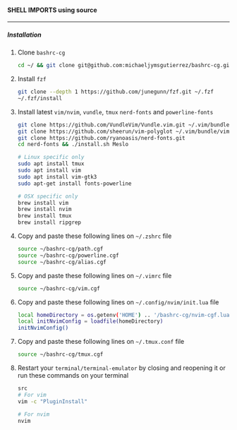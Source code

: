 #### SHELL IMPORTS using source
---

##### Installation
1. Clone `bashrc-cg`

    ```bash
    cd ~/ && git clone git@github.com:michaeljymsgutierrez/bashrc-cg.git
    ```
2. Install `fzf`

    ```bash
    git clone --depth 1 https://github.com/junegunn/fzf.git ~/.fzf
    ~/.fzf/install
    ```
3. Install latest `vim/nvim`, `vundle`, `tmux` `nerd-fonts` and  `powerline-fonts`

    ```bash
    git clone https://github.com/VundleVim/Vundle.vim.git ~/.vim/bundle/Vundle.vim
    git clone https://github.com/sheerun/vim-polyglot ~/.vim/bundle/vim-polyglot
    git clone https://github.com/ryanoasis/nerd-fonts.git
    cd nerd-fonts && ./install.sh Meslo

    # Linux specific only
    sudo apt install tmux
    sudo apt install vim
    sudo apt install vim-gtk3
    sudo apt-get install fonts-powerline

    # OSX specific only
    brew install vim
    brew install nvim
    brew install tmux
    brew install ripgrep
    ```
4. Copy and paste these following lines on `~/.zshrc` file

    ```bash
    source ~/bashrc-cg/path.cgf
    source ~/bashrc-cg/powerline.cgf
    source ~/bashrc-cg/alias.cgf
    ```
5. Copy and paste these following lines on `~/.vimrc` file

    ```bash
    source ~/bashrc-cg/vim.cgf
    ```
6. Copy and paste these following lines on `~/.config/nvim/init.lua` file

    ```bash
    local homeDirectory = os.getenv('HOME') .. '/bashrc-cg/nvim-cgf.lua'
    local initNvimConfig = loadfile(homeDirectory)
    initNvimConfig()
    ```
7. Copy and paste these following lines on `~/.tmux.conf` file

    ```bash
    source ~/bashrc-cg/tmux.cgf
    ```
8. Restart your `terminal/terminal-emulator` by closing and reopening it or
    run these commands on your terminal

    ```bash
    src
    # For vim
    vim -c "PluginInstall"

    # For nvim
    nvim
    ```
